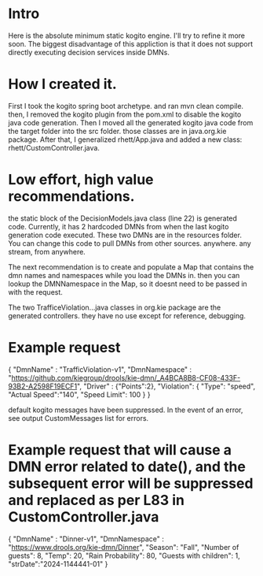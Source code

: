 # Intro

Here is the absolute minimum static kogito engine. I'll try to refine it more soon. 
The biggest disadvantage of this appliction is that it does not support directly executing decision services inside DMNs. 

# How I created it. 

First I took the kogito spring boot archetype. and ran mvn clean compile. then, I removed the kogito plugin from the pom.xml to disable the kogito java code generation. Then I moved all the generated kogito java code from the target folder into the src folder. those classes are in java.org.kie package. After that, I generalized rhett/App.java and added a new class: rhett/CustomController.java. 


# Low effort, high value recommendations. 

the static block of the DecisionModels.java class (line 22) is generated code. Currently, it has 2 hardcoded DMNs from when the last kogito generation code executed. These two DMNs are in the resources folder. You can change this code to pull DMNs from other sources. anywhere. any stream, from anywhere. 

The next recommendation is to create and populate a Map that contains the dmn names and namespaces while you load the DMNs in. then you can lookup the DMNNamespace in the Map, so it doesnt need to be passed in with the request. 

The two TrafficeViolation...java classes in org.kie package are the generated controllers. they have no use except for reference, debugging.

# Example request

{
    "DmnName" : "TrafficViolation-v1",
    "DmnNamespace" : "https://github.com/kiegroup/drools/kie-dmn/_A4BCA8B8-CF08-433F-93B2-A2598F19ECF1",
    "Driver" : {"Points":2},
       "Violation": {
           "Type": "speed",
           "Actual Speed":"140",
           "Speed Limit": 100
       }
}



default kogito messages have been suppressed. In the event of an error, see output CustomMessages list for errors. 

# Example request that will cause a DMN error related to date(), and the subsequent error will be suppressed and replaced as per L83 in CustomController.java

{
    "DmnName" : "Dinner-v1",
    "DmnNamespace" : "https://www.drools.org/kie-dmn/Dinner",
    "Season": "Fall",
    "Number of guests": 8,
    "Temp": 20,
    "Rain Probability": 80,
    "Guests with children": 1,
    "strDate":"2024-1144441-01"
}
